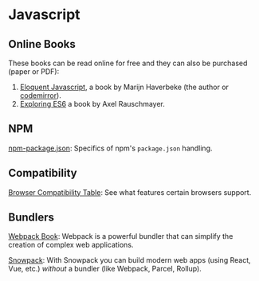 
# Javascript

## Online Books

These books can be read online for free and they can also be purchased (paper or PDF):
1. [Eloquent Javascript](https://eloquentjavascript.net/), a book by Marijn Haverbeke (the author or [codemirror](https://codemirror.net/)).
2. [Exploring ES6](https://exploringjs.com/es6/) a book by Axel Rauschmayer.

## NPM

[npm-package.json](https://docs.npmjs.com/files/package.json): Specifics of npm's ``package.json`` handling.


## Compatibility

[Browser Compatibility Table](https://kangax.github.io/compat-table/es6/): See what features certain browsers support.


## Bundlers

[Webpack Book](https://survivejs.com/webpack/): Webpack is a powerful bundler that can simplify the creation of complex web applications.

[Snowpack](https://www.snowpack.dev/): With Snowpack you can build modern web apps (using React, Vue, etc.) *without* a bundler (like Webpack, Parcel, Rollup).